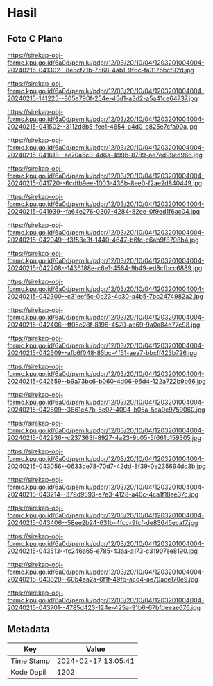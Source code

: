 # Hasil

## Foto C Plano

https://sirekap-obj-formc.kpu.go.id/6a0d/pemilu/pdpr/12/03/20/10/04/1203201004004-20240215-041302--8e5cf71b-7568-4ab1-9f6c-fa317bbcf92d.jpg

https://sirekap-obj-formc.kpu.go.id/6a0d/pemilu/pdpr/12/03/20/10/04/1203201004004-20240215-141225--805e790f-254e-45d1-a3d2-a5a41ce64737.jpg

https://sirekap-obj-formc.kpu.go.id/6a0d/pemilu/pdpr/12/03/20/10/04/1203201004004-20240215-041502--3112d8b5-fee1-4654-a4d0-e825e7cfa90a.jpg

https://sirekap-obj-formc.kpu.go.id/6a0d/pemilu/pdpr/12/03/20/10/04/1203201004004-20240215-041618--ae70a5c0-4d6a-499b-8789-ae7ed99ed966.jpg

https://sirekap-obj-formc.kpu.go.id/6a0d/pemilu/pdpr/12/03/20/10/04/1203201004004-20240215-041720--6cdfb9ee-1003-436b-8ee0-f2ae2d840449.jpg

https://sirekap-obj-formc.kpu.go.id/6a0d/pemilu/pdpr/12/03/20/10/04/1203201004004-20240215-041939--fa64e276-0307-4284-82ee-0f9ed1f6ac04.jpg

https://sirekap-obj-formc.kpu.go.id/6a0d/pemilu/pdpr/12/03/20/10/04/1203201004004-20240215-042049--f3f53e3f-1440-4647-b6fc-c6ab9f8798b4.jpg

https://sirekap-obj-formc.kpu.go.id/6a0d/pemilu/pdpr/12/03/20/10/04/1203201004004-20240215-042208--1436188e-c6e1-4584-9b49-ed8cfbcc6889.jpg

https://sirekap-obj-formc.kpu.go.id/6a0d/pemilu/pdpr/12/03/20/10/04/1203201004004-20240215-042300--c31eef6c-0b23-4c30-a4b5-7bc2474982a2.jpg

https://sirekap-obj-formc.kpu.go.id/6a0d/pemilu/pdpr/12/03/20/10/04/1203201004004-20240215-042406--ff05c28f-8196-4570-ae69-9a0a84d77c98.jpg

https://sirekap-obj-formc.kpu.go.id/6a0d/pemilu/pdpr/12/03/20/10/04/1203201004004-20240215-042609--afb6f048-85bc-4f51-aea7-bbcff423b726.jpg

https://sirekap-obj-formc.kpu.go.id/6a0d/pemilu/pdpr/12/03/20/10/04/1203201004004-20240215-042659--b9a73bc6-b060-4d06-96d4-122a722b9b66.jpg

https://sirekap-obj-formc.kpu.go.id/6a0d/pemilu/pdpr/12/03/20/10/04/1203201004004-20240215-042809--3661e47b-5e07-4094-b05a-5ca0e9759060.jpg

https://sirekap-obj-formc.kpu.go.id/6a0d/pemilu/pdpr/12/03/20/10/04/1203201004004-20240215-042936--c237363f-8927-4a23-9b05-5f661b159305.jpg

https://sirekap-obj-formc.kpu.go.id/6a0d/pemilu/pdpr/12/03/20/10/04/1203201004004-20240215-043056--0633de78-70d7-42dd-8f39-0e235694dd3b.jpg

https://sirekap-obj-formc.kpu.go.id/6a0d/pemilu/pdpr/12/03/20/10/04/1203201004004-20240215-043214--379d9593-e7e3-4128-a40c-4ca1f18ae37c.jpg

https://sirekap-obj-formc.kpu.go.id/6a0d/pemilu/pdpr/12/03/20/10/04/1203201004004-20240215-043406--58ee2b24-631b-4fcc-9fcf-de83645ecaf7.jpg

https://sirekap-obj-formc.kpu.go.id/6a0d/pemilu/pdpr/12/03/20/10/04/1203201004004-20240215-043513--fc246a65-e785-43aa-a173-c31907ee8190.jpg

https://sirekap-obj-formc.kpu.go.id/6a0d/pemilu/pdpr/12/03/20/10/04/1203201004004-20240215-043620--60b4ea2a-6f1f-49fb-acd4-ae70ace170e9.jpg

https://sirekap-obj-formc.kpu.go.id/6a0d/pemilu/pdpr/12/03/20/10/04/1203201004004-20240215-043701--4785d423-124e-425a-91b6-67bfdeeae676.jpg


## Metadata

| Key        | Value               |
| ---------- | ------------------- |
| Time Stamp | 2024-02-17 13:05:41 |
| Kode Dapil | 1202                |



